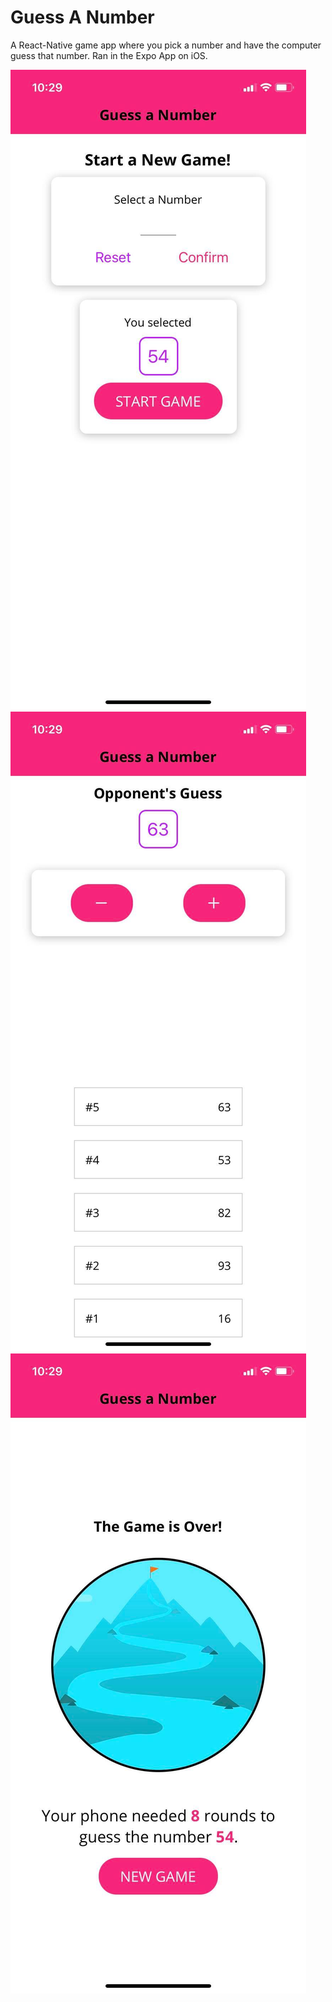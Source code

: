 # Guess A Number

A React-Native game app where you pick a number and have the computer guess that number.
Ran in the Expo App on iOS.

![alt text](assets/git-readme/guess-a-number-1.jpg 'Guess A Number Game Start')
![alt text](assets/git-readme/guess-a-number-2.jpg 'Guide the computer to the right number!')
![alt text](assets/git-readme/guess-a-number-3.jpg 'Game Over!')
